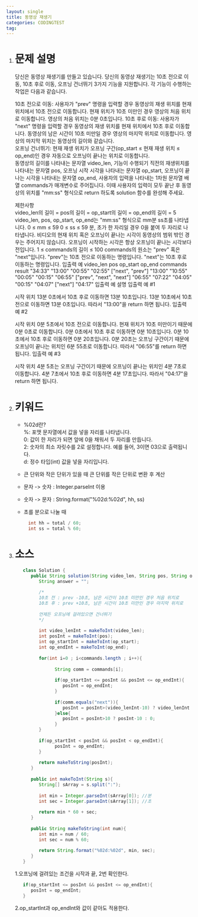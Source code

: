 ```yaml
---
layout: single
title: 동영상 재생기
categories: CODINGTEST
tag:
---
```


1. # 문제 설명
   당신은 동영상 재생기를 만들고 있습니다. 당신의 동영상 재생기는 10초 전으로 이동, 10초 후로 이동, 오프닝 건너뛰기 3가지 기능을 지원합니다. 각 기능이 수행하는 작업은 다음과 같습니다.   
      
   10초 전으로 이동: 사용자가 "prev" 명령을 입력할 경우 동영상의 재생 위치를 현재 위치에서 10초 전으로 이동합니다. 현재 위치가 10초 미만인 경우 영상의 처음 위치로 이동합니다. 영상의 처음 위치는 0분 0초입니다.
   10초 후로 이동: 사용자가 "next" 명령을 입력할 경우 동영상의 재생 위치를 현재 위치에서 10초 후로 이동합니다. 동영상의 남은 시간이 10초 미만일 경우 영상의 마지막 위치로 이동합니다. 영상의 마지막 위치는 동영상의 길이와 같습니다.   
   오프닝 건너뛰기: 현재 재생 위치가 오프닝 구간(op_start ≤ 현재 재생 위치 ≤ op_end)인 경우 자동으로 오프닝이 끝나는 위치로 이동합니다.   
   동영상의 길이를 나타내는 문자열 video_len, 기능이 수행되기 직전의 재생위치를 나타내는 문자열 pos, 오프닝 시작 시각을 나타내는 문자열 op_start, 오프닝이 끝나는 시각을 나타내는 문자열 op_end, 사용자의 입력을 나타내는 1차원 문자열 배열 commands가 매개변수로 주어집니다. 이때 사용자의 입력이 모두 끝난 후 동영상의 위치를 "mm:ss" 형식으로 return 하도록 solution 함수를 완성해 주세요.   
      
   제한사항   
   video_len의 길이 = pos의 길이 = op_start의 길이 = op_end의 길이 = 5
   video_len, pos, op_start, op_end는 "mm:ss" 형식으로 mm분 ss초를 나타냅니다.
   0 ≤ mm ≤ 59
   0 ≤ ss ≤ 59
   분, 초가 한 자리일 경우 0을 붙여 두 자리로 나타냅니다.
   비디오의 현재 위치 혹은 오프닝이 끝나는 시각이 동영상의 범위 밖인 경우는 주어지지 않습니다.
   오프닝이 시작하는 시각은 항상 오프닝이 끝나는 시각보다 전입니다.
   1 ≤ commands의 길이 ≤ 100
   commands의 원소는 "prev" 혹은 "next"입니다.
   "prev"는 10초 전으로 이동하는 명령입니다.
   "next"는 10초 후로 이동하는 명령입니다.
   입출력 예
   video_len	pos	op_start	op_end	commands	result
   "34:33"	"13:00"	"00:55"	"02:55"	["next", "prev"]	"13:00"
   "10:55"	"00:05"	"00:15"	"06:55"	["prev", "next", "next"]	"06:55"
   "07:22"	"04:05"	"00:15"	"04:07"	["next"]	"04:17"
   입출력 예 설명
   입출력 예 #1

   시작 위치 13분 0초에서 10초 후로 이동하면 13분 10초입니다.
   13분 10초에서 10초 전으로 이동하면 13분 0초입니다.
   따라서 "13:00"을 return 하면 됩니다.
   입출력 예 #2

   시작 위치 0분 5초에서 10초 전으로 이동합니다. 현재 위치가 10초 미만이기 때문에 0분 0초로 이동합니다.
   0분 0초에서 10초 후로 이동하면 0분 10초입니다.
   0분 10초에서 10초 후로 이동하면 0분 20초입니다. 0분 20초는 오프닝 구간이기 때문에 오프닝이 끝나는 위치인 6분 55초로 이동합니다. 따라서 "06:55"를 return 하면 됩니다.
   입출력 예 #3

   시작 위치 4분 5초는 오프닝 구간이기 때문에 오프닝이 끝나는 위치인 4분 7초로 이동합니다. 4분 7초에서 10초 후로 이동하면 4분 17초입니다. 따라서 "04:17"을 return 하면 됩니다.

1. # 키워드
   - %02d란?   
   %: 포맷 문자열에서 값을 넣을 자리를 나타냅니다.   
   0: 값이 한 자리가 되면 앞에 0을 채워서 두 자리를 만듭니다.   
   2: 숫자의 최소 자릿수를 2로 설정합니다. 예를 들어, 3이면 03으로 출력됩니다.   
   d: 정수 타입(int) 값을 넣을 자리입니다.   

   - 큰 단위와 작은 단위가 있을 때 큰 단위를 작은 단위로 변환 후 계산

   - 문자 -> 숫자 : Integer.parseInt 이용   
   - 숫자 -> 문자 : String.format("%02d:%02d", hh, ss)   

   - 초를 분으로 나눌 때   
   ```java
        int hh = total / 60;
        int ss = total % 60;
   ```   
   
1. # 소스
   ```java
      class Solution {
         public String solution(String video_len, String pos, String op_start, String op_end, String[] commands) {
            String answer = "";
            
            /*
            10초 전 : prev -10초, 남은 시간이 10초 미만인 경우 처음 위치로
            10초 후 : prev +10초, 남은 시간이 10초 미만인 경우 마지막 위치로
            
            언제든 오프닝에 걸려있으면 건너뛰기
            */
            
            int video_lenInt = makeToInt(video_len);
            int posInt = makeToInt(pos);
            int op_startInt = makeToInt(op_start);
            int op_endInt = makeToInt(op_end);
      
            for(int i=0 ; i<commands.length ; i++){
                  
                  String comm = commands[i];
                  
                  if(op_startInt <= posInt && posInt <= op_endInt){
                     posInt = op_endInt;
                  }
                  
                  if(comm.equals("next")){
                     posInt = posInt>(video_lenInt-10) ? video_lenInt : posInt+10;
                  }else{
                     posInt = posInt>10 ? posInt-10 : 0;
                  }            
            }
            
            if(op_startInt < posInt && posInt < op_endInt){
                  posInt = op_endInt;
            }
            
            return makeToString(posInt);
         }
         
         public int makeToInt(String s){
            String[] sArray = s.split(":");
            
            int min = Integer.parseInt(sArray[0]); //분
            int sec = Integer.parseInt(sArray[1]); //초
            
            return min * 60 + sec;
         }
         
         public String makeToString(int num){
            int min = num / 60;
            int sec = num % 60;
            
            return String.format("%02d:%02d", min, sec);
         }
      }
   ```   

   1.오프닝에 걸려있는 조건을 시작과 끝, 2번 확인한다.   
   ```java
      if(op_startInt <= posInt && posInt <= op_endInt){
         posInt = op_endInt;
      }   
   ```

   2.op_startInt과 op_endInt와 값이 같아도 적용한다.


